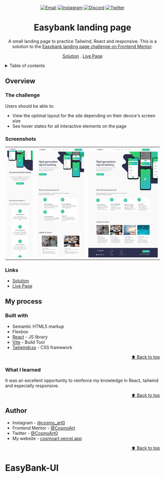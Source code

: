 <div id="top"></div>

<div align="center">

<a href="mailto:cosmohydra17@gmail.com"><img src="https://img.shields.io/badge/Gmail-D14836?style=for-the-badge&logo=gmail&logoColor=white" alt="Email"></img></a>
<a href="https://www.instagram.com/cosmo_art0/"><img src="https://img.shields.io/badge/Instagram-E4405F?style=for-the-badge&logo=instagram&logoColor=white" alt="Instagram" /></a>
<a href="https://www.discord.com/users/734087835472232559/"><img src="https://img.shields.io/badge/Discord-7289DA?style=for-the-badge&logo=discord&logoColor=white" alt="Discord" /></a>
<a href="https://twitter.com/CosmoArt0"><img src="https://img.shields.io/badge/Twitter-1DA1F2?style=for-the-badge&logo=twitter&logoColor=white" alt="Twitter" /></a>

# Easybank landing page

A small landing page to practice Tailwind, React and responsive. This is a solution to the [Easybank landing page challenge on Frontend Mentor](https://www.frontendmentor.io/challenges/easybank-landing-page-WaUhkoDN).

[Solution][solution-url] . [Live Page][live-page]

</div>

<details>
<summary>Table of contents</summary>

-   [Overview](#overview)
    -   [The challenge](#the-challenge)
    -   [Screenshots](#screenshots)
    -   [Links](#links)
-   [My process](#my-process)
    -   [Built with](#built-with)
    -   [What I learned](#what-i-learned)
-   [Author](#author)

</details>

## Overview

### The challenge

Users should be able to:

-   View the optimal layout for the site depending on their device's screen size
-   See hover states for all interactive elements on the page

### Screenshots

<table>
        <tr>
		    <td>
                <img src="./screenshots/mobile.webp" width="100%" title="Mobile solution"  />
            </td>
			<td>
                <img src="./screenshots/tablet.webp" width="100%" title="Tablet solution"/>
            </td>
            <td>
                <img src="./screenshots/desktop.webp" width="100%" title="Desktop solution"/>
            </td>
        </tr>
</table>

### Links

-   [Solution][solution-url]
-   [Live Page][live-page]

## My process

### Built with

-   Semantic HTML5 markup
-   Flexbox
-   [React](https://reactjs.org/) - JS library
-   [Vite](https://vitejs.dev/) - Build Tool
-   [Tailwindcss](https://tailwindcss.com/) - CSS framework

<p align="right"><a href="#top">⬆️ Back to top</a></p>

### What I learned

It was an excellent opportunity to reinforce my knowledge in React, tailwind and especially responsive.

<p align="right"><a href="#top">⬆️ Back to top</a></p>

## Author

-   Instagram - [@cosmo_art0](https://www.instagram.com/cosmo_art0/)
-   Frontend Mentor - [@CosmoArt](https://www.frontendmentor.io/profile/cosmoart)
-   Twitter - [@CosmoArt0](https://twitter.com/cosmoart0)
-   My website - [cosmoart.vercel.app](https://cosmoart.vercel.app)

<p align="right"><a href="#top">⬆️ Back to top</a></p>

[live-page]: https://eeasybank.vercel.app
[solution-url]: https://www.frontendmentor.io/solutions/easybank-landing-page-solution-5W8S6TSTtA
# EasyBank-UI
